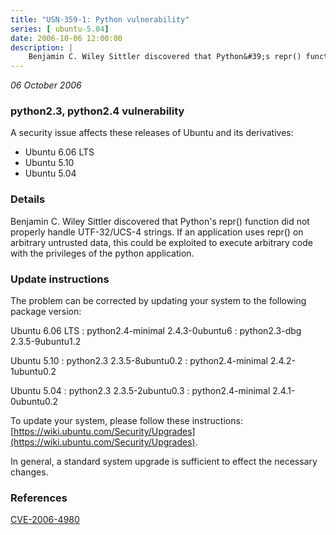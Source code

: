 ```yaml
---
title: "USN-359-1: Python vulnerability"
series: [ ubuntu-5.04]
date: 2006-10-06 12:00:00
description: |
    Benjamin C. Wiley Sittler discovered that Python&#39;s repr() function did not properly handle UTF-32/UCS-4 strings. If an application uses repr() on arbitrary untrusted data, this could be exploited to execute arbitrary code with the privileges of the python application.
--- 
```

 
 

*06 October 2006*

### python2.3, python2.4 vulnerability

A security issue affects these releases of Ubuntu and its derivatives:

* Ubuntu 6.06 LTS
* Ubuntu 5.10
* Ubuntu 5.04

### Details

Benjamin C. Wiley Sittler discovered that Python&#39;s repr() function did not properly handle UTF-32/UCS-4 strings. If an application uses repr() on arbitrary untrusted data, this could be exploited to execute arbitrary code with the privileges of the python application.

### Update instructions

The problem can be corrected by updating your system to the following package version:

Ubuntu 6.06 LTS
 : python2.4-minimal <span>2.4.3-0ubuntu6</span>
 : python2.3-dbg <span>2.3.5-9ubuntu1.2</span>

Ubuntu 5.10
 : python2.3 <span>2.3.5-8ubuntu0.2</span>
 : python2.4-minimal <span>2.4.2-1ubuntu0.2</span>

Ubuntu 5.04
 : python2.3 <span>2.3.5-2ubuntu0.3</span>
 : python2.4-minimal <span>2.4.1-0ubuntu0.2</span>

To update your system, please follow these instructions: [https://wiki.ubuntu.com/Security/Upgrades](https://wiki.ubuntu.com/Security/Upgrades).

In general, a standard system upgrade is sufficient to effect the necessary changes.

### References

 
 [CVE-2006-4980](http://people.ubuntu.com/~ubuntu-security/cve/CVE-2006-4980)
 

